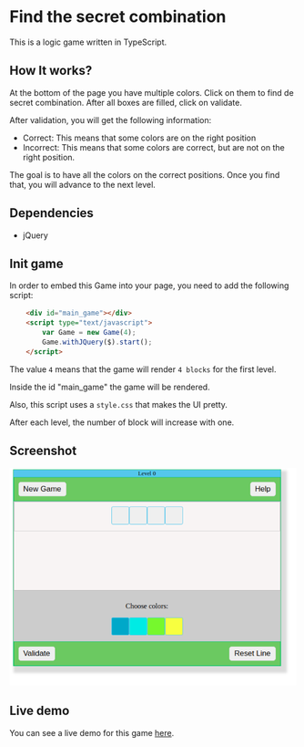 # Find the secret combination
This is a logic game written in TypeScript. 

## How It works?
At the bottom of the page you have multiple colors. Click on them to find de secret combination. After all boxes are filled, click on validate.

After validation, you will get the following information:

- Correct: This means that some colors are on the right position
- Incorrect: This means that some colors are correct, but are not on the right position.

The goal is to have all the colors on the correct positions. Once you find that, you will advance to the next level.

## Dependencies
 - jQuery
  
## Init game
In order to embed this Game into your page, you need to add the following script:
```html
    <div id="main_game"></div>
    <script type="text/javascript">
        var Game = new Game(4);
        Game.withJQuery($).start();
    </script>
```

The value `4` means that the game will render `4 blocks` for the first level.

Inside the id "main_game" the game will be rendered.

Also, this script uses a `style.css` that makes the UI pretty.

After each level, the number of block will increase with one.

## Screenshot
![Test Image 1](assets/game.png)

## Live demo
You can see a live demo for this game [here](https://projects.mngzone.com/blocks?utm_source=github).

